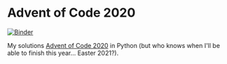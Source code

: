 # Advent of Code 2020

[![Binder](https://mybinder.org/badge_logo.svg)](https://mybinder.org/v2/gh/marcodelmastro/AdventOfCode2020/main?filepath=index.ipynb)

My solutions [Advent of Code 2020](https://adventofcode.com/2020) in Python (but who knows when I'll be able to finish this year... Easter 2021?).

